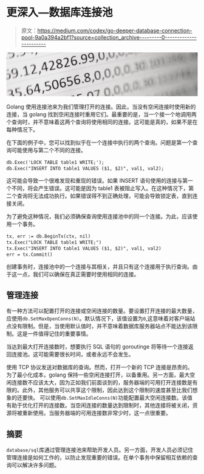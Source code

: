 # 更深入—数据库连接池

> 原文：<https://medium.com/codex/go-deeper-database-connection-pool-9a0a394a2bf1?source=collection_archive---------0----------------------->

![](img/8630d3102118dfba266890166b18dfcf.png)

Golang 使用连接池来为我们管理打开的连接。因此，当没有空闲连接时使用新的连接，当 golang 找到空闲连接时重用它们。最重要的是，当一个接一个地调用两个查询时，并不意味着这两个查询将使用相同的连接。这可能是真的，如果不是在每种情况下。

在下面的例子中，您可以找到似乎在一个连接中执行的两个查询。问题是第一个查询可能使用与第二个不同的连接。

```
db.Exec('LOCK TABLE table1 WRITE;');
db.Exec("INSERT INTO table1 VALUES ($1, $2)", val1, val2);
```

这可能会导致一个很难发现和重现的错误。如果 INSERT 语句使用的连接与第一个不同，将会产生错误。这可能是因为 table1 表被阻止写入。在这种情况下，第二个查询将无法成功执行。如果错误得不到正确处理，可能会导致锁定表，直到连接关闭。

为了避免这种情况，我们必须确保查询使用连接池中的同一个连接。为此，应该使用一个事务。

```
tx, err := db.BeginTx(ctx, nil)
tx.Exec("LOCK TABLE table1 WRITE;")
tx.Exec("INSERT INTO table1 VALUES ($1, $2)", val1, val2)
err = tx.Commit()
```

创建事务时，连接池中的一个连接与其相关，并且只有这个连接用于执行查询。由于这一点，我们可以确保在真正需要时使用相同的连接。

## 管理连接

有一种方法可以配置打开的连接或空闲连接的数量。要设置打开连接的最大数量，应使用`db.SetMaxOpenConns(N)`。默认情况下，该值设置为`0`,这意味着对客户端站点没有限制。但是，当使用默认值时，并不意味着数据库服务器站点不能达到该限制。这是一件值得记住的重要事情。

当达到最大打开连接数时，想要执行 SQL 语句的 goroutinge 将等待一个连接返回连接池。这可能需要很长时间，或者永远不会发生。

使用 TCP 协议发送对数据库的查询。然而，打开一个新的 TCP 连接是昂贵的。为了最小化成本，golang 保持一些空闲连接打开，以备重用。另一方面，最大空闲连接数不应该太大，因为正如我们前面谈到的，服务器端的可用打开连接数是有限的。此外，其他服务可以共享这个限制，因此达到这个限制的速度甚至比我们想象的还要快。
可以使用`db.SetMaxIdleConns(N)`功能配置最大空闲连接数。该值有助于优化打开的连接数。当空闲连接的数量达到限制时，其他连接将被关闭，资源将被重新使用。当服务器端的可用连接数非常少时，这一点很重要。

## 摘要

`database/sql`库通过管理连接池来帮助开发人员。另一方面，开发人员必须记住管理连接是如何工作的，以防止发现重要的错误。在单个事务中保留相互依赖的查询可以解决许多问题。